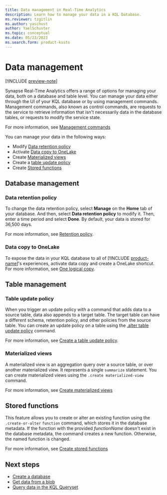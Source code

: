 ```yaml
---
title: Data management in Real-Time Analytics
description: Learn how to manage your data in a KQL Database.
ms.reviewer: tzgitlin
ms.author: yaschust
author: YaelSchuster
ms.topic: conceptual
ms.date: 05/23/2023
ms.search.form: product-kusto
---
```


# Data management

[!INCLUDE [preview-note](../includes/preview-note.md)]

Synapse Real-Time Analytics offers a range of options for managing your data, both on a database and table level. You can manage your data either through the UI of your KQL database or by using management commands. Management commands, also known as control commands, are requests to the service to retrieve information that isn't necessarily data in the database tables, or requests to modify the service state.

For more information, see [Management commands](/azure/data-explorer/kusto/management/index?context=/fabric/context/context&pivots=fabric)

You can manage your data in the following ways:

* Modify [Data retention policy](#data-retention-policy)
* Activate [Data copy to OneLake](#data-copy-to-onelake)
* Create [Materialized views](#materialized-views)
* Create a [table update policy](#table-update-policy)
* Create [Stored functions](#stored-functions)

## Database management

### Data retention policy

To change the data retention policy, select **Manage** on the **Home** tab of your database. And then, select **Data retention policy** to modify it. Then, enter a time period and select **Done**. By default, your data is stored for 36,500 days.

For more information, see [Retention policy](/azure/data-explorer/kusto/management/retentionpolicy?context=/fabric/context/context).  

### Data copy to OneLake

To expose the data in your KQL database to all of [!INCLUDE [product-name](../includes/product-name.md)]'s experiences, activate data copy and create a OneLake shortcut. For more information, see [One logical copy](onelake-mirroring.md).

## Table management

### Table update policy

When you trigger an update policy with a command that adds data to a source table, data also appends to a target table. The target table can have a different schema, retention policy, and other policies from the source table. You can create an update policy on a table using the [.alter table update policy](/azure/data-explorer/kusto/management/alter-table-update-policy-command?context=/fabric/context/context&pivots=fabric) command.

For more information, see [Create a table update policy](table-update-policy.md).

### Materialized views

A materialized view is an aggregation query over a source table, or over another materialized view. It represents a single `summarize` statement. You can create materialized views using the `.create materialized-view` command.

For more information, see [Create materialized views](materialized-view.md)

## Stored functions

This feature allows you to create or alter an existing function using the `.create-or-alter` `function` command, which stores it in the database metadata. If the function with the provided *functionName* doesn't exist in the database metadata, the command creates a new function. Otherwise, the named function is changed.

For more information, see [Create stored functions](create-functions.md)

## Next steps

* [Create a database](create-database.md)
* [Get data from a blob](get-data-blob.md)
* [Query data in the KQL Queryset](kusto-query-set.md)
